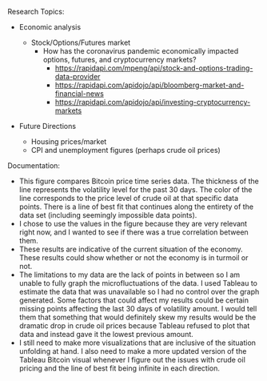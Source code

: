 Research Topics:

- Economic analysis
    - Stock/Options/Futures market
        - How has the coronavirus pandemic economically impacted options, futures, and cryptocurrency markets?
            - https://rapidapi.com/mpeng/api/stock-and-options-trading-data-provider
            - https://rapidapi.com/apidojo/api/bloomberg-market-and-financial-news
            - https://rapidapi.com/apidojo/api/investing-cryptocurrency-markets

- Future Directions    
    - Housing prices/market
    - CPI and unemployment figures (perhaps crude oil prices)

Documentation:
 - This figure compares Bitcoin price time series data. The thickness of the line represents the volatility level for the past 30 days. The color of the line corresponds to the price level of crude oil at that specific data points. There is a line of best fit that continues along the entirety of the data set (including seemingly impossible data points).
 - I chose to use the values in the figure because they are very relevant right now, and I wanted to see if there was a true correlation between them. 
 - These results are indicative of the current situation of the economy. These results could show whether or not the economy is in turmoil or not.
 - The limitations to my data are the lack of points in between so I am unable to fully graph the microfluctuations of the data. I used Tableau to estimate the data that was unavailable so I had no control over the graph generated. Some factors that could affect my results could be certain missing points affecting the last 30 days of volatility amount. I would tell them that something that would definitely skew my results would be the dramatic drop in crude oil prices because Tableau refused to plot that data and instead gave it the lowest previous amount.
 - I still need to make more visualizations that are inclusive of the situation unfolding at hand. I also need to make a more updated version of the Tableau Bitcoin visual whenever I figure out the issues with crude oil pricing and the line of best fit being infinite in each direction.